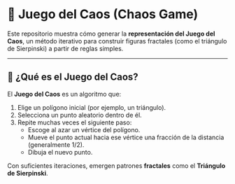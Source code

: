 # 🎲 Juego del Caos (Chaos Game)

Este repositorio muestra cómo generar la **representación del Juego del Caos**, un método iterativo para construir figuras fractales (como el triángulo de Sierpinski) a partir de reglas simples.

---

## 📌 ¿Qué es el Juego del Caos?

El **Juego del Caos** es un algoritmo que:

1. Elige un polígono inicial (por ejemplo, un triángulo).  
2. Selecciona un punto aleatorio dentro de él.  
3. Repite muchas veces el siguiente paso:  
   - Escoge al azar un vértice del polígono.  
   - Mueve el punto actual hacia ese vértice una fracción de la distancia (generalmente 1/2).  
   - Dibuja el nuevo punto.  

Con suficientes iteraciones, emergen patrones **fractales** como el **Triángulo de Sierpinski**.  

